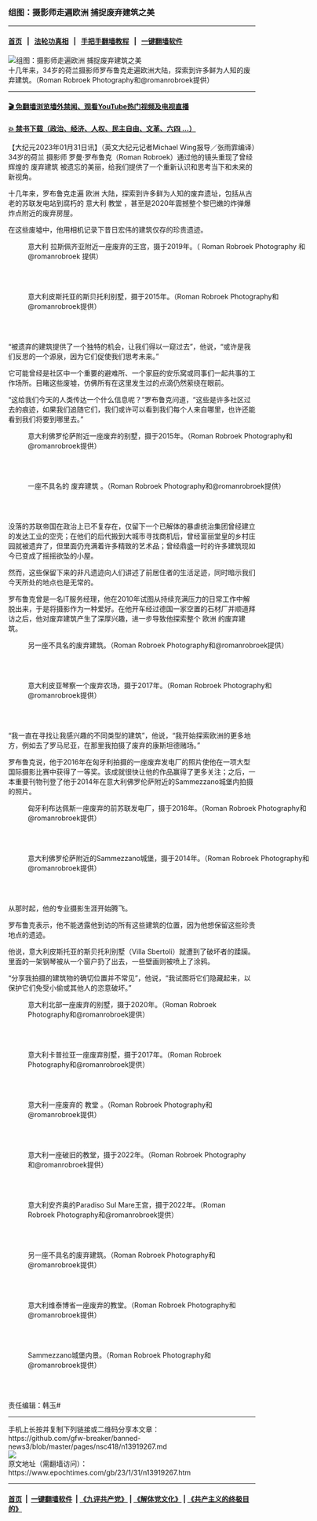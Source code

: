 ### 组图：摄影师走遍欧洲 捕捉废弃建筑之美
------------------------

#### [首页](https://github.com/gfw-breaker/banned-news3/blob/master/README.md) &nbsp;&nbsp;|&nbsp;&nbsp; [法轮功真相](https://github.com/begood0513/basic/blob/master/README.md)  &nbsp;&nbsp;|&nbsp;&nbsp; [手把手翻墙教程](https://github.com/gfw-breaker/guides/wiki)  &nbsp;&nbsp;|&nbsp;&nbsp; [一键翻墙软件](https://github.com/gfw-breaker/nogfw/blob/master/README.md)  



<div><img alt="组图：摄影师走遍欧洲 捕捉废弃建筑之美" class="attachment-djy_600_400 size-djy_600_400 wp-post-image" src="https://i.epochtimes.com/assets/uploads/2023/01/id13919278-et-web-ruins-M34557697ap-1200x720-600x400.jpg"/>
<div class="caption">
 十几年来，34岁的荷兰摄影师罗布鲁克走遍欧洲大陆，探索到许多鲜为人知的废弃建筑。（Roman Robroek Photography和@romanrobroek提供）
</div></div><hr/>

#### [ 🎬  免翻墙浏览墙外禁闻、观看YouTube热门视频及电视直播](https://github.com/gfw-breaker/HelloWorld)

#### [ 💥  禁书下载（政治、经济、人权、民主自由、文革、六四 ...）](https://github.com/gfw-breaker/books/blob/master/README.md)

<div><p>
 【大纪元2023年01月31日讯】（英文大纪元记者Michael Wing报导／张雨霏编译）34岁的荷兰
 <ok href="https://www.epochtimes.com/gb/tag/%E6%91%84%E5%BD%B1%E5%B8%88.html">
  摄影师
 </ok>
 罗曼‧罗布鲁克（Roman Robroek）通过他的镜头重现了曾经辉煌的
 <ok href="https://www.epochtimes.com/gb/tag/%E5%BA%9F%E5%BC%83%E5%BB%BA%E7%AD%91.html">
  废弃建筑
 </ok>
 被遗忘的美丽，给我们提供了一个重新认识和思考当下和未来的新视角。
</p>
<p>
 十几年来，罗布鲁克走遍
 <ok href="https://www.epochtimes.com/gb/tag/%E6%AC%A7%E6%B4%B2.html">
  欧洲
 </ok>
 大陆，探索到许多鲜为人知的废弃遗址，包括从古老的苏联发电站到腐朽的
 <ok href="https://www.epochtimes.com/gb/tag/%E6%84%8F%E5%A4%A7%E5%88%A9.html">
  意大利
 </ok>
 <ok href="https://www.epochtimes.com/gb/tag/%E6%95%99%E5%A0%82.html">
  教堂
 </ok>
 ，甚至是2020年震撼整个黎巴嫩的炸弹爆炸点附近的废弃房屋。
</p>
<p>
 在这些废墟中，他用相机记录下昔日宏伟的建筑仅存的珍贵遗迹。
</p>
<figure aria-describedby="caption-attachment-13919280" class="wp-caption aligncenter" id="attachment_13919280" style="width: 600px">
 <ok href="https://i.epochtimes.com/assets/uploads/2023/01/id13919280-Roman-Robroek2.jpeg" target="_blank">
  <img alt="" class="wp-image-13919280" src="https://i.epochtimes.com/assets/uploads/2023/01/id13919280-Roman-Robroek2.jpeg"/>
 </ok>
 <br/><figcaption class="wp-caption-text" id="caption-attachment-13919280">
  <ok href="https://www.epochtimes.com/gb/tag/%E6%84%8F%E5%A4%A7%E5%88%A9.html">
   意大利
  </ok>
  拉斯佩齐亚附近一座废弃的王宫，摄于2019年。（
  <ok href="https://romanrobroek.nl/">
   Roman Robroek Photography
  </ok>
  和
  <ok href="https://www.instagram.com/romanrobroek/">
   @romanrobroek
  </ok>
  提供）
 </figcaption><br/>
</figure><br/>
<figure aria-describedby="caption-attachment-13919283" class="wp-caption aligncenter" id="attachment_13919283" style="width: 599px">
 <ok href="https://i.epochtimes.com/assets/uploads/2023/01/id13919283-Roman-Robroek6.jpeg" target="_blank">
  <img alt="" class="wp-image-13919283" src="https://i.epochtimes.com/assets/uploads/2023/01/id13919283-Roman-Robroek6.jpeg"/>
 </ok>
 <br/><figcaption class="wp-caption-text" id="caption-attachment-13919283">
  意大利皮斯托亚的斯贝托利别墅，摄于2015年。（Roman Robroek Photography和@romanrobroek提供）
 </figcaption><br/>
</figure><br/>
<p>
 “被遗弃的建筑提供了一个独特的机会，让我们得以一窥过去”，他说，“或许是我们反思的一个源泉，因为它们促使我们思考未来。”
</p>
<p>
 它可能曾经是社区中一个重要的避难所、一个家庭的安乐窝或同事们一起共事的工作场所。目睹这些废墟，仿佛所有在这里发生过的点滴仍然萦绕在眼前。
</p>
<p>
 “这给我们今天的人类传达一个什么信息呢？”罗布鲁克问道，“这些是许多社区过去的痕迹，如果我们追随它们，我们或许可以看到我们每个人来自哪里，也许还能看到我们将要到哪里去。”
</p>
<figure aria-describedby="caption-attachment-13919282" class="wp-caption aligncenter" id="attachment_13919282" style="width: 600px">
 <ok href="https://i.epochtimes.com/assets/uploads/2023/01/id13919282-Roman-Robroek5.jpeg" target="_blank">
  <img alt="" class="wp-image-13919282" src="https://i.epochtimes.com/assets/uploads/2023/01/id13919282-Roman-Robroek5.jpeg"/>
 </ok>
 <br/><figcaption class="wp-caption-text" id="caption-attachment-13919282">
  意大利佛罗伦萨附近一座废弃的别墅，摄于2015年。（Roman Robroek Photography和@romanrobroek提供）
 </figcaption><br/>
</figure><br/>
<figure aria-describedby="caption-attachment-13919288" class="wp-caption aligncenter" id="attachment_13919288" style="width: 601px">
 <ok href="https://i.epochtimes.com/assets/uploads/2023/01/id13919288-Roman-Robroek-15-.jpeg" target="_blank">
  <img alt="" class="wp-image-13919288" src="https://i.epochtimes.com/assets/uploads/2023/01/id13919288-Roman-Robroek-15-.jpeg"/>
 </ok>
 <br/><figcaption class="wp-caption-text" id="caption-attachment-13919288">
  一座不具名的
  <ok href="https://www.epochtimes.com/gb/tag/%E5%BA%9F%E5%BC%83%E5%BB%BA%E7%AD%91.html">
   废弃建筑
  </ok>
  。（Roman Robroek Photography和@romanrobroek提供）
 </figcaption><br/>
</figure><br/>
<p>
 没落的苏联帝国在政治上已不复存在，仅留下一个已解体的暴虐统治集团曾经建立的发达工业的空壳；在他们的后代搬到大城市寻找商机后，曾经富丽堂皇的乡村庄园就被遗弃了，但里面仍充满着许多精致的艺术品；曾经鼎盛一时的许多建筑现如今已变成了摇摇欲坠的小屋。
</p>
<p>
 然而，这些保留下来的非凡遗迹向人们讲述了前居住者的生活足迹，同时暗示我们今天所处的地点也是无常的。
</p>
<p>
 罗布鲁克曾是一名IT服务经理，他在2010年试图从持续充满压力的日常工作中解脱出来，于是将摄影作为一种爱好。在他开车经过德国一家空置的石材厂并顺道拜访之后，他对废弃建筑产生了深厚兴趣，进一步导致他探索整个
 <ok href="https://www.epochtimes.com/gb/tag/%E6%AC%A7%E6%B4%B2.html">
  欧洲
 </ok>
 的废弃建筑。
</p>
<figure aria-describedby="caption-attachment-13919289" class="wp-caption aligncenter" id="attachment_13919289" style="width: 600px">
 <ok href="https://i.epochtimes.com/assets/uploads/2023/01/id13919289-Roman-Robroek-16.jpeg" target="_blank">
  <img alt="" class="wp-image-13919289" src="https://i.epochtimes.com/assets/uploads/2023/01/id13919289-Roman-Robroek-16.jpeg"/>
 </ok>
 <br/><figcaption class="wp-caption-text" id="caption-attachment-13919289">
  另一座不具名的废弃建筑。（Roman Robroek Photography和@romanrobroek提供）
 </figcaption><br/>
</figure><br/>
<figure aria-describedby="caption-attachment-13919284" class="wp-caption aligncenter" id="attachment_13919284" style="width: 600px">
 <ok href="https://i.epochtimes.com/assets/uploads/2023/01/id13919284-Roman-Robroek7.jpeg" target="_blank">
  <img alt="" class="wp-image-13919284" src="https://i.epochtimes.com/assets/uploads/2023/01/id13919284-Roman-Robroek7.jpeg"/>
 </ok>
 <br/><figcaption class="wp-caption-text" id="caption-attachment-13919284">
  意大利皮亚琴察一个废弃农场，摄于2017年。（Roman Robroek Photography和@romanrobroek提供）
 </figcaption><br/>
</figure><br/>
<p>
 “我一直在寻找让我感兴趣的不同类型的建筑”，他说，“我开始探索欧洲的更多地方，例如去了罗马尼亚，在那里我拍摄了废弃的康斯坦德赌场。”
</p>
<p>
 罗布鲁克说，他于2016年在匈牙利拍摄的一座废弃发电厂的照片使他在一项大型国际摄影比赛中获得了一等奖。该成就很快让他的作品赢得了更多关注；之后，一本重要刊物刊登了他于2014年在意大利佛罗伦萨附近的Sammezzano城堡内拍摄的照片。
</p>
<figure aria-describedby="caption-attachment-13919277" class="wp-caption aligncenter" id="attachment_13919277" style="width: 601px">
 <ok href="https://i.epochtimes.com/assets/uploads/2023/01/id13919277-et-kelenfoldcontrol.jpg" target="_blank">
  <img alt="" class="wp-image-13919277" src="https://i.epochtimes.com/assets/uploads/2023/01/id13919277-et-kelenfoldcontrol.jpg"/>
 </ok>
 <br/><figcaption class="wp-caption-text" id="caption-attachment-13919277">
  匈牙利布达佩斯一座废弃的前苏联发电厂，摄于2016年。（Roman Robroek Photography和@romanrobroek提供）
 </figcaption><br/>
</figure><br/>
<figure aria-describedby="caption-attachment-13919281" class="wp-caption aligncenter" id="attachment_13919281" style="width: 599px">
 <ok href="https://i.epochtimes.com/assets/uploads/2023/01/id13919281-Roman-Robroek3.jpeg" target="_blank">
  <img alt="" class="wp-image-13919281" src="https://i.epochtimes.com/assets/uploads/2023/01/id13919281-Roman-Robroek3.jpeg"/>
 </ok>
 <br/><figcaption class="wp-caption-text" id="caption-attachment-13919281">
  意大利佛罗伦萨附近的Sammezzano城堡，摄于2014年。（Roman Robroek Photography和@romanrobroek提供）
 </figcaption><br/>
</figure><br/>
<p>
 从那时起，他的专业摄影生涯开始腾飞。
</p>
<p>
 罗布鲁克表示，他不能透露他到访的所有这些建筑的位置，因为他想保留这些珍贵地点的遗迹。
</p>
<p>
 他说，意大利皮斯托亚的斯贝托利别墅（Villa Sbertoli）就遭到了破坏者的蹂躏。里面的一架钢琴被从一个窗户扔了出去，一些壁画则被喷上了涂鸦。
</p>
<p>
 “分享我拍摄的建筑物的确切位置并不常见”，他说，“我试图将它们隐藏起来，以保护它们免受小偷或其他人的恣意破坏。”
</p>
<figure aria-describedby="caption-attachment-13919279" class="wp-caption aligncenter" id="attachment_13919279" style="width: 451px">
 <ok href="https://i.epochtimes.com/assets/uploads/2023/01/id13919279-Roman-Robroek.jpg" target="_blank">
  <img alt="" class="wp-image-13919279" src="https://i.epochtimes.com/assets/uploads/2023/01/id13919279-Roman-Robroek.jpg"/>
 </ok>
 <br/><figcaption class="wp-caption-text" id="caption-attachment-13919279">
  意大利北部一座废弃的别墅，摄于2020年。（Roman Robroek Photography和@romanrobroek提供）
 </figcaption><br/>
</figure><br/>
<figure aria-describedby="caption-attachment-13919285" class="wp-caption aligncenter" id="attachment_13919285" style="width: 449px">
 <ok href="https://i.epochtimes.com/assets/uploads/2023/01/id13919285-Roman-Robroek8.jpeg" target="_blank">
  <img alt="" class="wp-image-13919285" src="https://i.epochtimes.com/assets/uploads/2023/01/id13919285-Roman-Robroek8.jpeg"/>
 </ok>
 <br/><figcaption class="wp-caption-text" id="caption-attachment-13919285">
  意大利卡普拉亚一座废弃别墅，摄于2017年。（Roman Robroek Photography和@romanrobroek提供）
 </figcaption><br/>
</figure><br/>
<figure aria-describedby="caption-attachment-13919293" class="wp-caption aligncenter" id="attachment_13919293" style="width: 451px">
 <ok href="https://i.epochtimes.com/assets/uploads/2023/01/id13919293-Roman-Robroek-20.jpg" target="_blank">
  <img alt="" class="wp-image-13919293" src="https://i.epochtimes.com/assets/uploads/2023/01/id13919293-Roman-Robroek-20.jpg"/>
 </ok>
 <br/><figcaption class="wp-caption-text" id="caption-attachment-13919293">
  意大利一座废弃的
  <ok href="https://www.epochtimes.com/gb/tag/%E6%95%99%E5%A0%82.html">
   教堂
  </ok>
  。（Roman Robroek Photography和@romanrobroek提供）
 </figcaption><br/>
</figure><br/>
<figure aria-describedby="caption-attachment-13919287" class="wp-caption aligncenter" id="attachment_13919287" style="width: 450px">
 <ok href="https://i.epochtimes.com/assets/uploads/2023/01/id13919287-Roman-Robroek-14.jpeg" target="_blank">
  <img alt="" class="wp-image-13919287" src="https://i.epochtimes.com/assets/uploads/2023/01/id13919287-Roman-Robroek-14.jpeg"/>
 </ok>
 <br/><figcaption class="wp-caption-text" id="caption-attachment-13919287">
  意大利一座破旧的教堂，摄于2022年。（Roman Robroek Photography和@romanrobroek提供）
 </figcaption><br/>
</figure><br/>
<figure aria-describedby="caption-attachment-13919286" class="wp-caption aligncenter" id="attachment_13919286" style="width: 449px">
 <ok href="https://i.epochtimes.com/assets/uploads/2023/01/id13919286-Roman-Robroek13.jpeg" target="_blank">
  <img alt="" class="wp-image-13919286" src="https://i.epochtimes.com/assets/uploads/2023/01/id13919286-Roman-Robroek13.jpeg"/>
 </ok>
 <br/><figcaption class="wp-caption-text" id="caption-attachment-13919286">
  意大利安齐奥的Paradiso Sul Mare王宫，摄于2022年。（Roman Robroek Photography和@romanrobroek提供）
 </figcaption><br/>
</figure><br/>
<figure aria-describedby="caption-attachment-13919290" class="wp-caption aligncenter" id="attachment_13919290" style="width: 451px">
 <ok href="https://i.epochtimes.com/assets/uploads/2023/01/id13919290-Roman-Robroek-17.jpeg" target="_blank">
  <img alt="" class="wp-image-13919290" src="https://i.epochtimes.com/assets/uploads/2023/01/id13919290-Roman-Robroek-17.jpeg"/>
 </ok>
 <br/><figcaption class="wp-caption-text" id="caption-attachment-13919290">
  另一座不具名的废弃建筑。（Roman Robroek Photography和@romanrobroek提供）
 </figcaption><br/>
</figure><br/>
<figure aria-describedby="caption-attachment-13919292" class="wp-caption aligncenter" id="attachment_13919292" style="width: 450px">
 <ok href="https://i.epochtimes.com/assets/uploads/2023/01/id13919292-Roman-Robroek-19.jpg" target="_blank">
  <img alt="" class="wp-image-13919292" src="https://i.epochtimes.com/assets/uploads/2023/01/id13919292-Roman-Robroek-19.jpg"/>
 </ok>
 <br/><figcaption class="wp-caption-text" id="caption-attachment-13919292">
  意大利维泰博省一座废弃的教堂。（Roman Robroek Photography和@romanrobroek提供）
 </figcaption><br/>
</figure><br/>
<figure aria-describedby="caption-attachment-13919294" class="wp-caption aligncenter" id="attachment_13919294" style="width: 449px">
 <ok href="https://i.epochtimes.com/assets/uploads/2023/01/id13919294-Roman-Robroek-21.jpg" target="_blank">
  <img alt="" class="wp-image-13919294" src="https://i.epochtimes.com/assets/uploads/2023/01/id13919294-Roman-Robroek-21.jpg"/>
 </ok>
 <br/><figcaption class="wp-caption-text" id="caption-attachment-13919294">
  Sammezzano城堡内景。（Roman Robroek Photography和@romanrobroek提供）
 </figcaption><br/>
</figure><br/>
<p>
 责任编辑：韩玉#
</p>
</div>
<hr/>
手机上长按并复制下列链接或二维码分享本文章：<br/>
https://github.com/gfw-breaker/banned-news3/blob/master/pages/nsc418/n13919267.md <br/>
<a href='https://github.com/gfw-breaker/banned-news3/blob/master/pages/nsc418/n13919267.md'><img src='https://github.com/gfw-breaker/banned-news3/blob/master/pages/nsc418/n13919267.md.png'/></a> <br/>
原文地址（需翻墙访问）：https://www.epochtimes.com/gb/23/1/31/n13919267.htm


------------------------
#### [首页](https://github.com/gfw-breaker/banned-news3/blob/master/README.md) &nbsp;|&nbsp; [一键翻墙软件](https://github.com/gfw-breaker/nogfw/blob/master/README.md) &nbsp;| [《九评共产党》](https://github.com/gfw-breaker/9ping.md/blob/master/README.md#九评之一评共产党是什么) | [《解体党文化》](https://github.com/gfw-breaker/jtdwh.md/blob/master/README.md) | [《共产主义的终极目的》](https://github.com/gfw-breaker/gczydzjmd.md/blob/master/README.md)


<img src='http://gfw-breaker.win/banned-news3/pages/nsc418/n13919267.md' width='0px' height='0px'/>